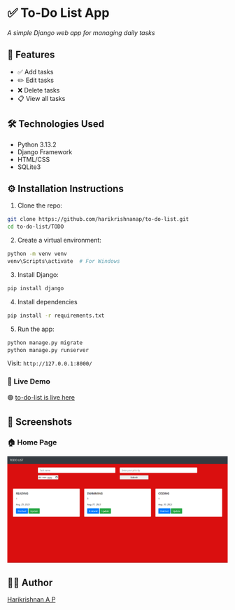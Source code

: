 
# ✅ To-Do List App  
*A simple Django web app for managing daily tasks*

## 🚀 Features

- ✅ Add tasks  
- ✏️ Edit tasks  
- ❌ Delete tasks  
- 📋 View all tasks

## 🛠️ Technologies Used

- Python  3.13.2  
- Django Framework  
- HTML/CSS   
- SQLite3

## ⚙️ Installation Instructions

1. Clone the repo:
```bash
git clone https://github.com/harikrishnanap/to-do-list.git
cd to-do-list/TODO
```

2. Create a virtual environment:
```bash
python -m venv venv
venv\Scripts\activate  # For Windows
```

3. Install Django:
```bash
pip install django
```

 4. Install dependencies
 ```bash  
 pip install -r requirements.txt
 ```

5. Run the app:
```bash
python manage.py migrate
python manage.py runserver
```

Visit: `http://127.0.0.1:8000/`

### 🚀 Live Demo

🟢 [to-do-list is live here](https://harikrishnanap.pythonanywhere.com/)

## 📸 Screenshots

### 🏠 Home Page
![Home Page](screenshots/Screenshot.png)


## 🙋‍♂️ Author

[Harikrishnan A P](https://github.com/harikrishnanap)
